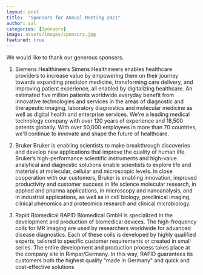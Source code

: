 ```yaml
---
layout: post
title:  "Sponsors for Annual Meeting 2021"
author: sal
categories: [Sponsors]
image: assets/images/sponsors.jpg
featured: true
---
```


We would like to thank our generous sponsers.
1. Siemens Healthineers
Simens Healthineers enables healthcare providers to increase value by empowering them on their journey towards expanding precision medicine, transforming care delivery, and improving patient experience, all enabled by digitalizing healthcare.
An estimated five million patients worldwide everyday benefit from innovative technologies and services in the areas of diagnostic and therapeutic imaging, laboratory diagnostics and molecular medicine as well as digital health and enterprise services.
We're a leading medical technology company with over 120 years of experience and 18,500 patents globally. With over 50,000 employees in more than 70 countries, we'll continue to innovate and shape the future of healthcare.

2. Bruker
Bruker is enabling scientists to make breakthrough discoveries and develop new applications that improve the quality of human life. Bruker’s high-performance scientific instruments and high-value analytical and diagnostic solutions enable scientists to explore life and materials at molecular, cellular and microscopic levels. In close cooperation with our customers, Bruker is enabling innovation, improved productivity and customer success in life science molecular research, in applied and pharma applications, in microscopy and nanoanalysis, and in industrial applications, as well as in cell biology, preclinical imaging, clinical phenomics and proteomics research and clinical microbiology.

3. Rapid Biomedical
RAPID Biomedical GmbH is specialized in the development and production of biomedical devices.
The high-frequency coils for MR imaging are used by researchers worldwide for advanced disease diagnostics. Each of these coils is developed by highly qualified experts, tailored to specific customer requirements or created in small series. The entire development and production process takes place at the company site in Rimpar/Germany. In this way, RAPID guarantees its customers both the highest quality "made in Germany" and quick and cost-effective solutions
